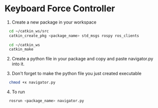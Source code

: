 # Keyboard Force Controller

1. Create a new package in your workspace

```bash
  cd ~/catkin_ws/src
  catkin_create_pkg <package_name> std_msgs rospy ros_clients
  
  cd ~/catkin_ws
  catkin_make

```
2. Create a python file in your package and copy and paste navigator.py into it.

3. Don't forget to make the python file you just created executable

```bash
  chmod +x navigator.py
```

4. To run

```bash
  rosrun <package_name> navigator.py
```
